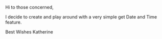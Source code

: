 Hi to those concerned,

I decide to create and play around with a very simple get Date and Time feature.

Best Wishes 
Katherine
